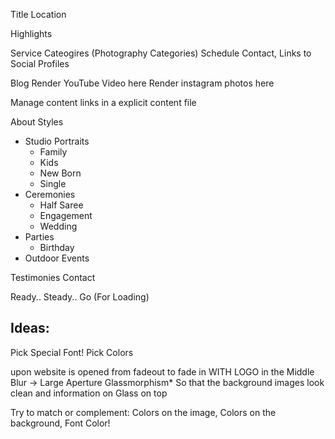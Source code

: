 

Title
Location

Highlights

Service Cateogires (Photography Categories)
Schedule
Contact, Links to Social Profiles


Blog
Render YouTube Video here
Render instagram photos here


Manage content links in a explicit content file


About
Styles
- Studio Portraits
  - Family
  - Kids
  - New Born
  - Single
- Ceremonies
  - Half Saree
  - Engagement
  - Wedding
- Parties
  - Birthday
- Outdoor Events


Testimonies
Contact


Ready.. Steady.. Go (For Loading)



Ideas:
------
Pick Special Font!
Pick Colors

upon website is opened from fadeout to fade in WITH LOGO in the Middle
Blur -> Large Aperture
Glassmorphism* So that the background images look clean and information on Glass on top

Try to match or complement: Colors on the image, Colors on the background, Font Color!

